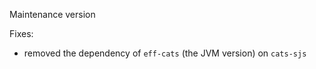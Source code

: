 Maintenance version

Fixes:
   
 * removed the dependency of `eff-cats` (the JVM version) on `cats-sjs`   
 
